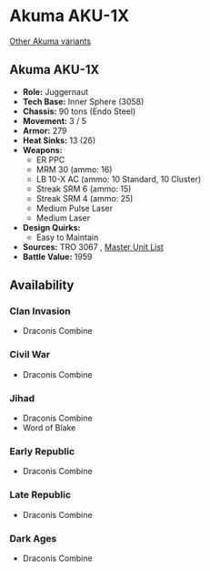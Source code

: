 # Akuma AKU-1X 

[Other Akuma variants](../akuma.md) 

## Akuma AKU-1X 

- **Role:** Juggernaut 
- **Tech Base:** Inner Sphere (3058) 
- **Chassis:** 90 tons (Endo Steel) 
- **Movement:** 3 / 5 
- **Armor:** 279 
- **Heat Sinks:** 13 (26) 
- **Weapons:** 
  - ER PPC 
  - MRM 30 (ammo: 16) 
  - LB 10-X AC (ammo: 10 Standard, 10 Cluster) 
  - Streak SRM 6 (ammo: 15) 
  - Streak SRM 4 (ammo: 25) 
  - Medium Pulse Laser 
  - Medium Laser 
- **Design Quirks:** 
  - Easy to Maintain 
- **Sources:** TRO 3067 , [Master Unit List](http://masterunitlist.info/Unit/Details/3691/akuma-aku-1x) 
- **Battle Value:** 1959 

## Availability 

### Clan Invasion 

- Draconis Combine 

### Civil War 

- Draconis Combine 

### Jihad 

- Draconis Combine 
- Word of Blake 

### Early Republic 

- Draconis Combine 

### Late Republic 

- Draconis Combine 

### Dark Ages 

- Draconis Combine 

